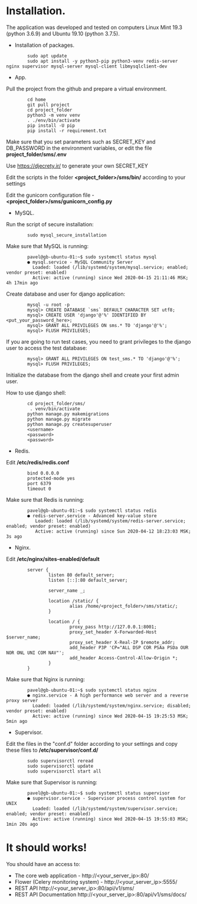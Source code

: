 # Installation.

The application was developed and tested on computers Linux Mint 19.3 (python 3.6.9) and Ubuntu 19.10 (python 3.7.5).

+ Installation of packages.
```
        sudo apt update
        sudo apt install -y python3-pip python3-venv redis-server nginx supervisor mysql-server mysql-client libmysqlclient-dev
```

+ App.

Pull the project from the github and prepare a virtual environment.
```
        cd home
        git pull project
        cd project_folder
        python3 -m venv venv
        . ./env/bin/activate
        pip install -U pip
        pip install -r requirement.txt
```

Make sure that you set parameters such as SECRET_KEY and DB_PASSWORD in the environment variables,
or edit the file **project_folder/sms/.env**

Use https://djecrety.ir/ to generate your own SECRET_KEY

Edit the scripts in the folder **<project_folder>/sms/bin/** according to your settings

Edit the gunicorn configuration file - **<project_folder>/sms/gunicorn_config.py**

+ MySQL.

Run the script of secure installation:
```
        sudo mysql_secure_installation
```

Make sure that MySQL is running:
```
        pavel@gb-ubuntu-01:~$ sudo systemctl status mysql
        ● mysql.service - MySQL Community Server
          Loaded: loaded (/lib/systemd/system/mysql.service; enabled; vendor preset: enabled)
          Active: active (running) since Wed 2020-04-15 21:11:46 MSK; 4h 17min ago

```

Create database and user for django application:
```
        mysql -u root -p
        mysql> CREATE DATABASE `sms` DEFAULT CHARACTER SET utf8;
        mysql> CREATE USER 'django'@'%' IDENTIFIED BY <put_your_password_here>;
        mysql> GRANT ALL PRIVILEGES ON sms.* TO 'django'@'%';
        mysql> FLUSH PRIVILEGES;
```

If you are going to run test cases, you need to grant privileges to the django user to access the test database:
```
        mysql> GRANT ALL PRIVILEGES ON test_sms.* TO 'django'@'%';
        mysql> FLUSH PRIVILEGES;
```


Initialize the database from the django shell and create your first admin user.

How to use django shell:
```
        cd project_folder/sms/
         . venv/bin/activate
        python manage.py makemigrations
        python manage.py migrate
        python manage.py createsuperuser
        <username>
        <password>
        <password>
```

+ Redis.

Edit **/etc/redis/redis.conf**
```
        bind 0.0.0.0
        protected-mode yes
        port 6379
        timeout 0
```

Make sure that Redis is running:
```
        pavel@gb-ubuntu-01:~$ sudo systemctl status redis
        ● redis-server.service - Advanced key-value store
           Loaded: loaded (/lib/systemd/system/redis-server.service; enabled; vendor preset: enabled)
           Active: active (running) since Sun 2020-04-12 18:23:03 MSK; 3s ago
```

+ Nginx.

Edit **/etc/nginx/sites-enabled/default**
```
        server {
                listen 80 default_server;
                listen [::]:80 default_server;

                server_name _;

                location /static/ {
                        alias /home/<project_folder>/sms/static/;
                }

                location / {
                        proxy_pass http://127.0.0.1:8001;
                        proxy_set_header X-Forwarded-Host $server_name;
                        proxy_set_header X-Real-IP $remote_addr;
                        add_header P3P 'CP="ALL DSP COR PSAa PSDa OUR NOR ONL UNI COM NAV"';
                        add_header Access-Control-Allow-Origin *;
                }
        }
```

Make sure that Nginx is running:
```
        pavel@gb-ubuntu-01:~$ sudo systemctl status nginx
        ● nginx.service - A high performance web server and a reverse proxy server
          Loaded: loaded (/lib/systemd/system/nginx.service; disabled; vendor preset: enabled)
          Active: active (running) since Wed 2020-04-15 19:25:53 MSK; 5min ago
```
+ Supervisor.

Edit the files in the "conf.d" folder according to your settings and copy these files to **/etc/supervisor/conf.d/**
```
        sudo supervisorctl reread
        sudo supervisorctl update
        sudo supervisorctl start all
```

Make sure that Supervisor is running:
```
        pavel@gb-ubuntu-01:~$ sudo systemctl status supervisor
        ● supervisor.service - Supervisor process control system for UNIX
          Loaded: loaded (/lib/systemd/system/supervisor.service; enabled; vendor preset: enabled)
          Active: active (running) since Wed 2020-04-15 19:55:03 MSK; 1min 20s ago
```

# It should works!
You should have an access to:
+ The core web application - http://<your_server_ip>:80/
+ Flower (Celery monitoring system) - http://<your_server_ip>:5555/
+ REST API http://<your_server_ip>:80/api/v1/sms/
+ REST API Documentation http://<your_server_ip>:80/api/v1/sms/docs/

